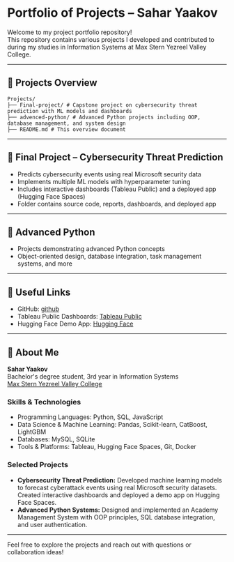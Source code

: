 # Portfolio of Projects – Sahar Yaakov

Welcome to my project portfolio repository!  
This repository contains various projects I developed and contributed to during my studies in Information Systems at Max Stern Yezreel Valley College.

---

## 📂 Projects Overview

```
Projects/
├── Final-project/ # Capstone project on cybersecurity threat prediction with ML models and dashboards
├── advenced-python/ # Advanced Python projects including OOP, database management, and system design
├── README.md # This overview document
```


---

## 📌 Final Project – Cybersecurity Threat Prediction

- Predicts cybersecurity events using real Microsoft security data  
- Implements multiple ML models with hyperparameter tuning  
- Includes interactive dashboards (Tableau Public) and a deployed app (Hugging Face Spaces)  
- Folder contains source code, reports, dashboards, and deployed app  

---

## 📌 Advanced Python

- Projects demonstrating advanced Python concepts  
- Object-oriented design, database integration, task management systems, and more  

---

## 🔗 Useful Links

- GitHub: [github](https://github.com/ss331144)  
- Tableau Public Dashboards: [Tableau Public](https://public.tableau.com/app/profile/yaakov.sahar)  
- Hugging Face Demo App: [Hugging Face](https://huggingface.co/spaces/ss331144/cyber-predictor)  

---

## 👤 About Me

**Sahar Yaakov**  
Bachelor's degree student, 3rd year in Information Systems  
[Max Stern Yezreel Valley College](https://www.yvc.ac.il)

### Skills & Technologies
- Programming Languages: Python, SQL, JavaScript  
- Data Science & Machine Learning: Pandas, Scikit-learn, CatBoost, LightGBM  
- Databases: MySQL, SQLite  
- Tools & Platforms: Tableau, Hugging Face Spaces, Git, Docker

### Selected Projects
- **Cybersecurity Threat Prediction:** Developed machine learning models to forecast cyberattack events using real Microsoft security datasets. Created interactive dashboards and deployed a demo app on Hugging Face Spaces.  
- **Advanced Python Systems:** Designed and implemented an Academy Management System with OOP principles, SQL database integration, and user authentication.


---

Feel free to explore the projects and reach out with questions or collaboration ideas!

